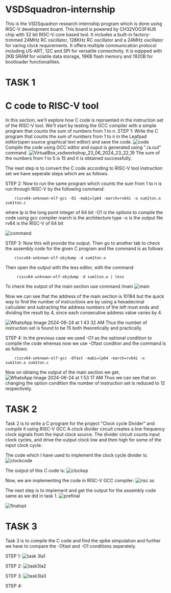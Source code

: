 # VSDSquadron-internship
This is the VSDSquadron research internship program which is done using RISC-V development board. This board is powered by CH32VOO3F4U6 chip with 32 bit RISC-V core based tool. It includes a built-in factory-trimmed 24MHz RC oscillator, 128KHz RC oscillator and a 24MHz oscillator for varing clock requirements. It offers multiple communication protocol including US-ART, 12C and SPI for versatile connectivity. It is eqipped with 2KB SRAM for volatile data storage, 16KB flash memory and 1920B for bootloader functionalities.
# TASK 1
# C code to RISC-V tool
In this section, we'll explore how C code is reprsented in the instruction set of the RISC-V tool. We'll start by testing the GCC compiler with a simple program that counts the sum of numbers from 1 to n.
STEP 1:
Write the C program that counts the sum of numbers from 1 to n in the Leafpad editor(open source graphical text editor) and save the code.
![code](https://github.com/Abinaya102/VSDSquadron-internship/assets/173627993/d5af9602-97e7-4516-8395-c12af510e131)
Compile the code using GCC editor and ouput is generated using "./a.out" command.
![VirtualBox_vsdworkshop_23_06_2024_23_22_19](https://github.com/Abinaya102/VSDSquadron-internship/assets/173627993/4025d860-66c0-4584-8072-3ee1d7a0e023)
The sum of the numbers from 1 to 5 is 15 and it is obtained successfully.

The next step is to convert the C code according to RISC-V tool instruction set we have seperate steps which are as follows.

STEP 2:
Now to run the same program which counts the sum from 1 to n is run through RISC-V by the following command:

        riscv64-unknown-elf-gcc -O1 -mabi=lp64 -march=rv64i -o sum1ton.o sum1ton.c
        
where lp is the long point integer of 64 bit
     -O1 is the options to compile the code using gcc compiler
     march is the architecture type
     -o is the output file
     rv64 is the RISC-V of 64 bit

![command](https://github.com/Abinaya102/VSDSquadron-internship/assets/173627993/f44df7ea-9a57-4b8f-b7b9-4009d214ada4)

STEP 3:
Now this will provide the output. Then go to another tab to check the assembly code for the given C program and the command is as follows

        riscv64-unknown-elf-objdump -d sum1ton.o
Then open the output with the less editor, with the command
        
         riscv64-unknown-elf-objdump -d sum1ton.o | less
To check the output of the main section use command /main
![main](https://github.com/Abinaya102/VSDSquadron-internship/assets/173627993/6fc70654-16fb-4422-8ef2-96cdd0cb30bc)

Now we can see that the address of the main section is 10184 but the quick way to find the number of instructions are by using a hexadecimal calculater and subracting the address numbers of the left most ends and dividing the result by 4, since each consecutive address value varies by 4.

![WhatsApp Image 2024-06-24 at 1 43 32 AM](https://github.com/Abinaya102/VSDSquadron-internship/assets/173627993/f3b985b6-4950-472b-b9b8-5db032e5ddd3)
Thus the number of instruction set is found to be 15 both theoretically and practically.

STEP 4:
In the previous case we used -O1 as the optional condition to compile the code whereas now we use -Ofast conditon and the command is as follows:

        riscv64-unknown-elf-gcc -Ofast -mabi=lp64 -march=rv64i -o sum1ton.o sum1ton.c
Now on obtaing the output of the main section we get,
![WhatsApp Image 2024-06-24 at 1 53 17 AM](https://github.com/Abinaya102/VSDSquadron-internship/assets/173627993/66aee74e-18db-42ff-bf17-6f653b467fda)
Thus we can see that on changing the option condition the number of instruction set is reduced to 12 respectively.

# TASK 2
Task 2 is to write a C program for the project "Clock cycle Divider" and compile it using RISC-V GCC
A clock divider circuit creates a low frequency clock signals from the input clock source. The divider circuit counts input clock cycles, and drive the output clock low and then high for some of the input clock cycle.

The code which I have used to implement the clock cycle divider is:
![clockcode](https://github.com/Abinaya102/VSDSquadron-internship/assets/173627993/01443400-7e7c-4dd6-93fa-29767bd907c9)

The output of this C code is:
![clockop](https://github.com/Abinaya102/VSDSquadron-internship/assets/173627993/c3a63be4-131d-417e-a2d2-a649dc335969)

Now, we are implementing the code in RISC-V GCC compiler:
![risc ss](https://github.com/Abinaya102/VSDSquadron-internship/assets/173627993/8a6e669b-e1fa-4634-9748-fc8ab8d7fe4d)

The next step is to implement and get the output for the assembly code same as we did in task 1.
![prefinal](https://github.com/Abinaya102/VSDSquadron-internship/assets/173627993/43b9ea92-d6fc-45fe-a24e-63c94dc00937)

![finalopt](https://github.com/Abinaya102/VSDSquadron-internship/assets/173627993/8a259514-0bab-4a8d-bb8b-4415a26fa0c4)

# TASK 3
Task 3 is to compile the C code and find the spike simpulation and further we have to compare the   -Ofast   and   -O1 conditions seperately.

STEP 1:
![task 3la1](https://github.com/Abinaya102/VSDSquadron-internship/assets/173627993/dfb85a3b-3546-42f4-b29b-287f49c82f00)

STEP 2:
![task3la2](https://github.com/Abinaya102/VSDSquadron-internship/assets/173627993/67558822-57e5-41b2-9c2d-81317abbdeb9)

STEP 3:
![task3la3](https://github.com/Abinaya102/VSDSquadron-internship/assets/173627993/37c5aaee-3b1f-4d43-8fee-fa390d1a34aa)

STEP 4:
















               



         




     


